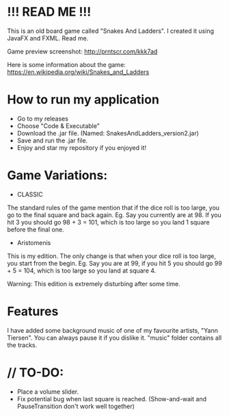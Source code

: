 # !!! READ ME !!!

This is an old board game called "Snakes And Ladders". I created it using JavaFX and FXML. Read me.

Game preview screenshot: http://prntscr.com/kkk7ad

Here is some information about the game: https://en.wikipedia.org/wiki/Snakes_and_Ladders


# How to run my application

- Go to my releases
- Choose "Code & Executable"
- Download the .jar file. (Named: SnakesAndLadders_version2.jar)
- Save and run the .jar file.
- Enjoy and star my repository if you enjoyed it!


# Game Variations:
- CLASSIC

The standard rules of the game mention that if the dice roll is too large, you go to the final square and back again.
Eg. Say you currently are at 98. If you hit 3 you should go 98 + 3 = 101, which is too large so you land 1 square before the final one.

- Aristomenis

This is my edition. The only change is that when your dice roll is too large, you start from the begin.
Eg. Say you are at 99, if you hit 5 you should go 99 + 5 = 104, which is too large so you land at square 4.

Warning: This edition is extremely disturbing after some time.


# Features
I have added some background music of one of my favourite artists, "Yann Tiersen". You can always pause it if you dislike it.
"music" folder contains all the tracks.


# // TO-DO:

- Place a volume slider.
- Fix potential bug when last square is reached. (Show-and-wait and PauseTransition don't work well together)
